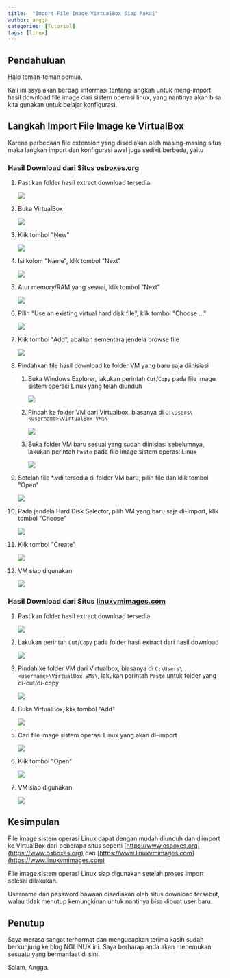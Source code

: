 ```yaml
---
title:  "Import File Image VirtualBox Siap Pakai"
author: angga
categories: [Tutorial]
tags: [linux]
---
```


## Pendahuluan

Halo teman-teman semua,

Kali ini saya akan berbagi informasi tentang langkah untuk meng-import hasil download file image dari sistem operasi linux, yang nantinya akan bisa kita gunakan untuk belajar konfigurasi.

## Langkah Import File Image ke VirtualBox

Karena perbedaan file extension yang disediakan oleh masing-masing situs, maka langkah import dan konfigurasi awal juga sedikit berbeda, yaitu 

### Hasil Download dari Situs [osboxes.org](https://www.osboxes.org)

1. Pastikan folder hasil extract download tersedia

    ![](/assets/img/2023-01-04-import-vbox-image-linux-siap-pakai/01.png)

1. Buka VirtualBox

    ![](/assets/img/2023-01-04-import-vbox-image-linux-siap-pakai/02.png)

1. Klik tombol "New"

    ![](/assets/img/2023-01-04-import-vbox-image-linux-siap-pakai/03.png)

1. Isi kolom "Name", klik tombol "Next"

    ![](/assets/img/2023-01-04-import-vbox-image-linux-siap-pakai/04.png)

1. Atur memory/RAM yang sesuai, klik tombol "Next"

    ![](/assets/img/2023-01-04-import-vbox-image-linux-siap-pakai/05.png)

1. Pilih "Use an existing virtual hard disk file", klik tombol "Choose ..."

    ![](/assets/img/2023-01-04-import-vbox-image-linux-siap-pakai/06.png)

1. Klik tombol "Add", abaikan sementara jendela browse file

    ![](/assets/img/2023-01-04-import-vbox-image-linux-siap-pakai/07.png)

1. Pindahkan file hasil download ke folder VM yang baru saja diinisiasi
    
    1. Buka Windows Explorer, lakukan perintah `Cut`/`Copy` pada file image sistem operasi Linux yang telah diunduh

        ![](/assets/img/2023-01-04-import-vbox-image-linux-siap-pakai/08.png)

    1. Pindah ke folder VM dari Virtualbox, biasanya di `C:\Users\<username>\VirtualBox VMs\`

        ![](/assets/img/2023-01-04-import-vbox-image-linux-siap-pakai/09.png)

    1. Buka folder VM baru sesuai yang sudah diinisiasi sebelumnya, lakukan perintah `Paste` pada file image sistem operasi Linux

        ![](/assets/img/2023-01-04-import-vbox-image-linux-siap-pakai/10.png)

1. Setelah file *.vdi tersedia di folder VM baru, pilih file dan klik tombol "Open"

    ![](/assets/img/2023-01-04-import-vbox-image-linux-siap-pakai/11.png)

1. Pada jendela Hard Disk Selector, pilih VM yang baru saja di-import, klik tombol "Choose"

    ![](/assets/img/2023-01-04-import-vbox-image-linux-siap-pakai/12.png)

1. Klik tombol "Create"

    ![](/assets/img/2023-01-04-import-vbox-image-linux-siap-pakai/13.png)

1. VM siap digunakan

    ![](/assets/img/2023-01-04-import-vbox-image-linux-siap-pakai/14.png)

### Hasil Download dari Situs [linuxvmimages.com](https://www.linuxvmimages.com)

1. Pastikan folder hasil extract download tersedia

    ![](/assets/img/2023-01-04-import-vbox-image-linux-siap-pakai/a01.png)

1. Lakukan perintah `Cut`/`Copy` pada folder hasil extract dari hasil download

    ![](/assets/img/2023-01-04-import-vbox-image-linux-siap-pakai/a02.png)

1. Pindah ke folder VM dari Virtualbox, biasanya di `C:\Users\<username>\VirtualBox VMs\`, lakukan perintah `Paste` untuk folder yang di-cut/di-copy

    ![](/assets/img/2023-01-04-import-vbox-image-linux-siap-pakai/a03.png)

1. Buka VirtualBox, klik tombol "Add"

    ![](/assets/img/2023-01-04-import-vbox-image-linux-siap-pakai/a04.png)
    
1. Cari file image sistem operasi Linux yang akan di-import

    ![](/assets/img/2023-01-04-import-vbox-image-linux-siap-pakai/a05.png)

1. Klik tombol "Open"

    ![](/assets/img/2023-01-04-import-vbox-image-linux-siap-pakai/a06.png)

1. VM siap digunakan

    ![](/assets/img/2023-01-04-import-vbox-image-linux-siap-pakai/a07.png)

## Kesimpulan

File image sistem operasi Linux dapat dengan mudah diunduh dan diimport ke VirtualBox dari beberapa situs seperti [https://www.osboxes.org](https://www.osboxes.org) dan [https://www.linuxvmimages.com](https://www.linuxvmimages.com)

File image sistem operasi Linux siap digunakan setelah proses import selesai dilakukan.

Username dan password bawaan disediakan oleh situs download tersebut, walau tidak menutup kemungkinan untuk nantinya bisa dibuat user baru.

## Penutup

Saya merasa sangat terhormat dan mengucapkan terima kasih sudah berkunjung ke blog NGLINUX ini. Saya berharap anda akan menemukan sesuatu yang bermanfaat di sini.

Salam, Angga.